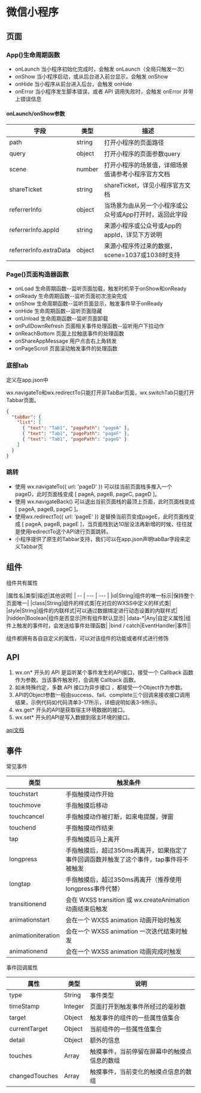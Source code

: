 # 微信小程序

## 页面

### App()生命周期函数

- onLaunch  当小程序初始化完成时，会触发 onLaunch（全局只触发一次）
- onShow    当小程序启动，或从后台进入前台显示，会触发 onShow
- onHide    当小程序从前台进入后台，会触发 onHide
- onError   当小程序发生脚本错误，或者 API 调用失败时，会触发 onError 并带上错误信息

#### onLaunch/onShow参数

| 字段 | 类型 | 描述 |
| --  |  ---  | --- |
| path | string |打开小程序的页面路径 |
| query | object |打开小程序的页面参数query|
| scene | number |打开小程序的场景值，详细场景值请参考小程序官方文档|
| shareTicket | string |shareTicket，详见小程序官方文档|
| referrerInfo | object |当场景为由从另一个小程序或公众号或App打开时，返回此字段|
| referrerInfo.appId | string | 来源小程序或公众号或App的 appId，详见下方说明|
| referrerInfo.extraData| object |来源小程序传过来的数据，scene=1037或1038时支持|

### Page()页面构造器函数

- onLoad            生命周期函数--监听页面加载，触发时机早于onShow和onReady
- onReady           生命周期函数--监听页面初次渲染完成
- onShow            生命周期函数--监听页面显示，触发事件早于onReady
- onHide            生命周期函数--监听页面隐藏
- onUnload          生命周期函数--监听页面卸载
- onPullDownRefresh 页面相关事件处理函数--监听用户下拉动作
- onReachBottom     页面上拉触底事件的处理函数
- onShareAppMessage 用户点击右上角转发
- onPageScroll      页面滚动触发事件的处理函数


### 底部tab

定义在app.json中

wx.navigateTo和wx.redirectTo只能打开非TabBar页面，wx.switchTab只能打开Tabbar页面。

```json
{
  "tabBar": {
    "list": [
      { "text": "Tab1", "pagePath": "pageA" },
      { "text": "Tab1", "pagePath": "pageF" },
      { "text": "Tab1", "pagePath": "pageG" }
    ]
  }
}
```

### 跳转
- 使用 wx.navigateTo({ url: 'pageD' }) 可以往当前页面栈多推入一个 pageD，此时页面栈变成 [ pageA, pageB, pageC, pageD ]。
- 使用 wx.navigateBack() 可以退出当前页面栈的最顶上页面，此时页面栈变成 [ pageA, pageB, pageC ]。
- 使用wx.redirectTo({ url: 'pageE' }) 是替换当前页变成pageE，此时页面栈变成 [ pageA, pageB, pageE ]，当页面栈到达10层没法再新增的时候，往往就是使用redirectTo这个API进行页面跳转。
- 小程序提供了原生的Tabbar支持，我们可以在app.json声明tabBar字段来定义Tabbar页

## 组件

组件共有属性

|属性名|类型|描述|其他说明|
| --  |  ---  | --- |
|id|String|组件的唯一标示|保持整个页面唯一|
|class|String|组件的样式类|在对应的WXSS中定义的样式类|
|style|String|组件的内联样式|可以通过数据绑定进行动态设置的内联样式|
|hidden|Boolean|组件是否显示|所有组件默认显示|
|data-*|Any|自定义属性|组件上触发的事件时，会发送给事件处理函数|
|bind / catch|EventHandler|事件||

组件都拥有各自自定义的属性，可以对该组件的功能或者样式进行修饰

## API

1. wx.on* 开头的 API 是监听某个事件发生的API接口，接受一个 Callback 函数作为参数。当该事件触发时，会调用 Callback 函数。
2. 如未特殊约定，多数 API 接口为异步接口 ，都接受一个Object作为参数。
3. API的Object参数一般由success、fail、complete三个回调来接收接口调用结果，示例代码如代码清单3-17所示，详细说明如表3-9所示。
4. wx.get* 开头的API是获取宿主环境数据的接口。
5. wx.set* 开头的API是写入数据到宿主环境的接口。

[api文档](https://mp.weixin.qq.com/debug/wxadoc/dev/api/)

## 事件

常见事件

|类型|触发条件|
| --  |  ---  |
|touchstart|手指触摸动作开始|
|touchmove|手指触摸后移动|
|touchcancel|手指触摸动作被打断，如来电提醒，弹窗|
|touchend|手指触摸动作结束|
|tap|手指触摸后马上离开|
|longpress|手指触摸后，超过350ms再离开，如果指定了事件回调函数并触发了这个事件，tap事件将不被触发|
|longtap|手指触摸后，超过350ms再离开（推荐使用longpress事件代替）|
|transitionend|会在 WXSS transition 或 wx.createAnimation 动画结束后触发|
|animationstart|会在一个 WXSS animation 动画开始时触发|
|animationiteration|会在一个 WXSS animation 一次迭代结束时触发|
|animationend|会在一个 WXSS animation 动画完成时触发|

事件回调属性

|属性|类型|说明|
| --  |  ---  | --- |
|type|String|事件类型|
|timeStamp|Integer|页面打开到触发事件所经过的毫秒数|
|target|Object|触发事件的组件的一些属性值集合|
|currentTarget|Object|当前组件的一些属性值集合|
|detail|Object|额外的信息|
|touches|Array|触摸事件，当前停留在屏幕中的触摸点信息的数组|
|changedTouches|Array|触摸事件，当前变化的触摸点信息的数组|